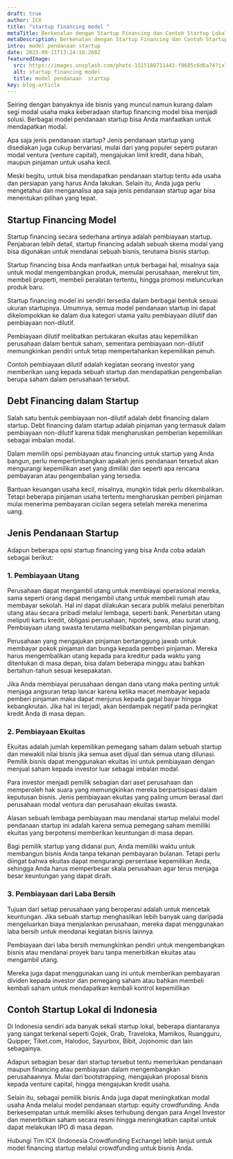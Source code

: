 ```yaml
---
draft: true
author: ICX
title: "startup financing model "
metaTitle: Berkenalan dengan Startup Financing dan Contoh Startup Lokal
metaDescription: Berkenalan dengan Startup Financing dan Contoh Startup Lokal
intro: model pendanaan startup
date: 2023-09-11T13:24:16.268Z
featuredImage:
  src: https://images.unsplash.com/photo-1515180711443-f8685c6d6a74?ixlib=rb-4.0.3&ixid=M3wxMjA3fDB8MHxwaG90by1wYWdlfHx8fGVufDB8fHx8fA%3D%3D&auto=format&fit=crop&w=870&q=80
  alt: startup financing model
  title: model pendanaan  startup
key: blog-article
---
```

<!--StartFragment-->

Seiring dengan banyaknya ide bisnis yang muncul namun kurang dalam segi modal usaha maka keberadaan startup financing model bisa menjadi solusi. Berbagai model pendanaan startup bisa Anda manfaatkan untuk mendapatkan modal.

Apa saja jenis pendanaan startup? Jenis pendanaan startup yang disediakan juga cukup bervariasi, mulai dari yang populer seperti putaran modal ventura (venture capital), mengajukan limit kredit, dana hibah, maupun pinjaman untuk usaha kecil. 

Meski begitu, untuk bisa mendapatkan pendanaan startup tentu ada usaha dan persiapan yang harus Anda lakukan. Selain itu, Anda juga perlu mengetahui dan menganalisa apa saja jenis pendanaan startup agar bisa menentukan pilihan yang tepat.

## Startup Financing Model

Startup financing secara sederhana artinya adalah pembiayaan startup. Penjabaran lebih detail, startup financing adalah sebuah skema modal yang bisa digunakan untuk mendanai sebuah bisnis, terutama bisnis startup.

Startup financing bisa Anda manfaatkan untuk berbagai hal, misalnya saja untuk modal mengembangkan produk, memulai perusahaan, merekrut tim, membeli properti, membeli peralatan tertentu, hingga promosi meluncurkan produk baru.

Startup financing model ini sendiri tersedia dalam berbagai bentuk sesuai ukuran startupnya. Umumnya, semua model pendanaan startup ini dapat dikelompokkan ke dalam dua kategori utama yaitu pembiayaan dilutif dan pembiayaan non-dilutif.

Pembiayaan dilutif melibatkan pertukaran ekuitas atau kepemilikan perusahaan dalam bentuk saham, sementara pembiayaan non-dilutif memungkinkan pendiri untuk tetap mempertahankan kepemilikan penuh.

Contoh pembiayaan dilutif adalah kegiatan seorang investor yang memberikan uang kepada sebuah startup dan mendapatkan pengembalian berupa saham dalam perusahaan tersebut.

## Debt Financing dalam Startup

Salah satu bentuk pembiayaan non-dilutif adalah debt financing dalam startup. Debt financing dalam startup adalah pinjaman yang termasuk dalam pembiayaan non-dilutif karena tidak mengharuskan pemberian kepemilikan sebagai imbalan modal.

Dalam memilih opsi pembiayaan atau financing untuk startup yang Anda bangun, perlu mempertimbangkan apakah jenis pendanaan tersebut akan mengurangi kepemilikan aset yang dimiliki dan seperti apa rencana pembayaran atau pengembalian yang tersedia.

Bantuan keuangan usaha kecil, misalnya, mungkin tidak perlu dikembalikan. Tetapi beberapa pinjaman usaha tertentu mengharuskan pemberi pinjaman mulai menerima pembayaran cicilan segera setelah mereka menerima uang. 

## Jenis Pendanaan Startup

Adapun beberapa opsi startup financing yang bisa Anda coba adalah sebagai berikut:

### 1. Pembiayaan Utang

Perusahaan dapat mengambil utang untuk membiayai operasional mereka, sama seperti orang dapat mengambil utang untuk membeli rumah atau membayar sekolah. Hal ini dapat dilakukan secara publik melalui penerbitan utang atau secara pribadi melalui lembaga, seperti bank. Penerbitan utang meliputi kartu kredit, obligasi perusahaan, hipotek, sewa, atau surat utang. Pembiayaan utang swasta terutama melibatkan pengambilan pinjaman.

Perusahaan yang mengajukan pinjaman bertanggung jawab untuk membayar pokok pinjaman dan bunga kepada pemberi pinjaman. Mereka harus mengembalikan utang kepada para kreditur pada waktu yang ditentukan di masa depan, bisa dalam beberapa minggu atau bahkan bertahun-tahun sesuai kesepakatan.

Jika Anda membiayai perusahaan dengan dana utang maka penting untuk menjaga angsuran tetap lancar karena ketika macet membayar kepada pemberi pinjaman maka dapat menjurus kepada gagal bayar hingga kebangkrutan. Jika hal ini terjadi, akan berdampak negatif pada peringkat kredit Anda di masa depan. 

### 2. Pembiayaan Ekuitas

Ekuitas adalah jumlah kepemilikan pemegang saham dalam sebuah startup dan mewakili nilai bisnis jika semua aset dijual dan semua utang dilunasi. Pemilik bisnis dapat menggunakan ekuitas ini untuk pembiayaan dengan menjual saham kepada investor luar sebagai imbalan modal.

Para investor menjadi pemilik sebagian dari aset perusahaan dan memperoleh hak suara yang memungkinkan mereka berpartisipasi dalam keputusan bisnis. Jenis pembiayaan ekuitas yang paling umum berasal dari perusahaan modal ventura dan perusahaan ekuitas swasta.

Alasan sebuah lembaga pembiayaan mau mendanai startup melalui model pendanaan startup ini adalah karena semua pemegang saham memiliki ekuitas yang berpotensi memberikan keuntungan di masa depan. 

Bagi pemilik startup yang didanai pun, Anda memiliki waktu untuk membangun bisnis Anda tanpa tekanan pembayaran bulanan. Tetapi perlu diingat bahwa ekuitas dapat mengurangi persentase kepemilikan Anda, sehingga Anda harus memperbesar skala perusahaan agar terus menjaga besar keuntungan yang dapat diraih.

### 3. Pembiayaan dari Laba Bersih

Tujuan dari setiap perusahaan yang beroperasi adalah untuk mencetak keuntungan. Jika sebuah startup menghasilkan lebih banyak uang daripada mengeluarkan biaya menjalankan perusahaan, mereka dapat menggunakan laba bersih untuk mendanai kegiatan bisnis lainnya.

Pembiayaan dari laba bersih memungkinkan pendiri untuk mengembangkan bisnis atau mendanai proyek baru tanpa menerbitkan ekuitas atau mengambil utang.

Mereka juga dapat menggunakan uang ini untuk memberikan pembayaran dividen kepada investor dan pemegang saham atau bahkan membeli kembali saham untuk mendapatkan kembali kontrol kepemilikan

## Contoh Startup Lokal di Indonesia

Di Indonesia sendiri ada banyak sekali startup lokal, beberapa diantaranya yang sangat terkenal seperti Gojek, Grab, Traveloka, Mamikos, Ruangguru, Quipper, Tiket.com, Halodoc, Sayurbox, Bibit, Jojonomic dan lain sebagainya.

Adapun sebagian besar dari startup tersebut tentu memerlukan pendanaan maupun financing atau pembiayaan dalam mengembangkan perusahaannya. Mulai dari bootstrapping, mengajukan proposal bisnis kepada venture capital, hingga mengajukan kredit usaha.

Selain itu, sebagai pemilik bisnis Anda juga dapat meningkatkan modal usaha Anda melalui model pendanaan startup: equity crowdfunding. Anda berkesempatan untuk memiliki akses terhubung dengan para Angel Investor dan menerbitkan saham secara resmi hingga meningkatkan capital untuk dapat melakukan IPO di masa depan.

Hubungi Tim ICX (Indonesia Crowdfunding Exchange) lebih lanjut untuk model financing startup melalui crowdfunding untuk bisnis Anda.



<!--EndFragment-->
